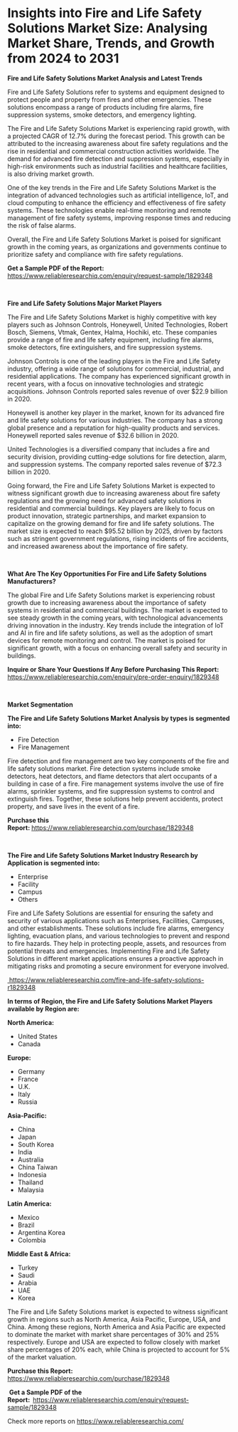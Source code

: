 <p><h1>Insights into Fire and Life Safety Solutions Market Size: Analysing Market Share, Trends, and Growth from 2024 to 2031</h1></p><p><strong>Fire and Life Safety Solutions Market Analysis and Latest Trends</strong></p>
<p><p>Fire and Life Safety Solutions refer to systems and equipment designed to protect people and property from fires and other emergencies. These solutions encompass a range of products including fire alarms, fire suppression systems, smoke detectors, and emergency lighting.</p><p>The Fire and Life Safety Solutions Market is experiencing rapid growth, with a projected CAGR of 12.7% during the forecast period. This growth can be attributed to the increasing awareness about fire safety regulations and the rise in residential and commercial construction activities worldwide. The demand for advanced fire detection and suppression systems, especially in high-risk environments such as industrial facilities and healthcare facilities, is also driving market growth.</p><p>One of the key trends in the Fire and Life Safety Solutions Market is the integration of advanced technologies such as artificial intelligence, IoT, and cloud computing to enhance the efficiency and effectiveness of fire safety systems. These technologies enable real-time monitoring and remote management of fire safety systems, improving response times and reducing the risk of false alarms.</p><p>Overall, the Fire and Life Safety Solutions Market is poised for significant growth in the coming years, as organizations and governments continue to prioritize safety and compliance with fire safety regulations.</p></p>
<p><strong>Get a Sample PDF of the Report:&nbsp;</strong> <a href="https://www.reliableresearchiq.com/enquiry/request-sample/1829348">https://www.reliableresearchiq.com/enquiry/request-sample/1829348</a></p>
<p>&nbsp;</p>
<p><strong>Fire and Life Safety Solutions Major Market Players</strong></p>
<p><p>The Fire and Life Safety Solutions Market is highly competitive with key players such as Johnson Controls, Honeywell, United Technologies, Robert Bosch, Siemens, Vtmak, Gentex, Halma, Hochiki, etc. These companies provide a range of fire and life safety equipment, including fire alarms, smoke detectors, fire extinguishers, and fire suppression systems.</p><p>Johnson Controls is one of the leading players in the Fire and Life Safety industry, offering a wide range of solutions for commercial, industrial, and residential applications. The company has experienced significant growth in recent years, with a focus on innovative technologies and strategic acquisitions. Johnson Controls reported sales revenue of over $22.9 billion in 2020.</p><p>Honeywell is another key player in the market, known for its advanced fire and life safety solutions for various industries. The company has a strong global presence and a reputation for high-quality products and services. Honeywell reported sales revenue of $32.6 billion in 2020.</p><p>United Technologies is a diversified company that includes a fire and security division, providing cutting-edge solutions for fire detection, alarm, and suppression systems. The company reported sales revenue of $72.3 billion in 2020.</p><p>Going forward, the Fire and Life Safety Solutions Market is expected to witness significant growth due to increasing awareness about fire safety regulations and the growing need for advanced safety solutions in residential and commercial buildings. Key players are likely to focus on product innovation, strategic partnerships, and market expansion to capitalize on the growing demand for fire and life safety solutions. The market size is expected to reach $95.52 billion by 2025, driven by factors such as stringent government regulations, rising incidents of fire accidents, and increased awareness about the importance of fire safety.</p></p>
<p>&nbsp;</p>
<p><strong>What Are The Key Opportunities For Fire and Life Safety Solutions Manufacturers?</strong></p>
<p><p>The global Fire and Life Safety Solutions market is experiencing robust growth due to increasing awareness about the importance of safety systems in residential and commercial buildings. The market is expected to see steady growth in the coming years, with technological advancements driving innovation in the industry. Key trends include the integration of IoT and AI in fire and life safety solutions, as well as the adoption of smart devices for remote monitoring and control. The market is poised for significant growth, with a focus on enhancing overall safety and security in buildings.</p></p>
<p><strong>Inquire or Share Your Questions If Any Before Purchasing This Report:</strong> <a href="https://www.reliableresearchiq.com/enquiry/pre-order-enquiry/1829348">https://www.reliableresearchiq.com/enquiry/pre-order-enquiry/1829348</a></p>
<p>&nbsp;</p>
<p><strong>Market Segmentation</strong></p>
<p><strong>The Fire and Life Safety Solutions Market Analysis by types is segmented into:</strong></p>
<p><ul><li>Fire Detection</li><li>Fire Management</li></ul></p>
<p><p>Fire detection and fire management are two key components of the fire and life safety solutions market. Fire detection systems include smoke detectors, heat detectors, and flame detectors that alert occupants of a building in case of a fire. Fire management systems involve the use of fire alarms, sprinkler systems, and fire suppression systems to control and extinguish fires. Together, these solutions help prevent accidents, protect property, and save lives in the event of a fire.</p></p>
<p><strong>Purchase this Report:&nbsp;</strong><a href="https://www.reliableresearchiq.com/purchase/1829348">https://www.reliableresearchiq.com/purchase/1829348</a></p>
<p>&nbsp;</p>
<p><strong>The Fire and Life Safety Solutions Market Industry Research by Application is segmented into:</strong></p>
<p><ul><li>Enterprise</li><li>Facility</li><li>Campus</li><li>Others</li></ul></p>
<p><p>Fire and Life Safety Solutions are essential for ensuring the safety and security of various applications such as Enterprises, Facilities, Campuses, and other establishments. These solutions include fire alarms, emergency lighting, evacuation plans, and various technologies to prevent and respond to fire hazards. They help in protecting people, assets, and resources from potential threats and emergencies. Implementing Fire and Life Safety Solutions in different market applications ensures a proactive approach in mitigating risks and promoting a secure environment for everyone involved.</p></p>
<p><a href="https://www.reliableresearchiq.com/fire-and-life-safety-solutions-r1829348">&nbsp;https://www.reliableresearchiq.com/fire-and-life-safety-solutions-r1829348</a></p>
<p><strong>In terms of Region, the Fire and Life Safety Solutions Market Players available by Region are:</strong></p>
<p>
    <p> <strong> North America: </strong>
        <ul>
            <li>United States</li>
            <li>Canada</li>
        </ul>
        </p> 
    <p> <strong> Europe: </strong>
        <ul>
            <li>Germany</li>
            <li>France</li>
            <li>U.K.</li>
            <li>Italy</li>
            <li>Russia</li>
        </ul>
        </p> 
    <p> <strong> Asia-Pacific: </strong>
        <ul>
            <li>China</li>
            <li>Japan</li>
            <li>South Korea</li>
            <li>India</li>
            <li>Australia</li>
            <li>China Taiwan</li>
            <li>Indonesia</li>
            <li>Thailand</li>
            <li>Malaysia</li>
        </ul>
        </p> 
    <p> <strong> Latin America: </strong>
        <ul>
            <li>Mexico</li>
            <li>Brazil</li>
            <li>Argentina Korea</li>
            <li>Colombia</li>
        </ul>
        </p> 
    <p> <strong> Middle East & Africa: </strong>
        <ul>
            <li>Turkey</li>
            <li>Saudi</li>
            <li>Arabia</li>
            <li>UAE</li>
            <li>Korea</li>
        </ul>
    </p>
    </p>
<p><p>The Fire and Life Safety Solutions market is expected to witness significant growth in regions such as North America, Asia Pacific, Europe, USA, and China. Among these regions, North America and Asia Pacific are expected to dominate the market with market share percentages of 30% and 25% respectively. Europe and USA are expected to follow closely with market share percentages of 20% each, while China is projected to account for 5% of the market valuation.</p></p>
<p><strong>Purchase this Report: </strong><a href="https://www.reliableresearchiq.com/purchase/1829348">https://www.reliableresearchiq.com/purchase/1829348</a></p>
<p>&nbsp;<strong>Get a Sample PDF of the Report:&nbsp;&nbsp;</strong><a href="https://www.reliableresearchiq.com/enquiry/request-sample/1829348">https://www.reliableresearchiq.com/enquiry/request-sample/1829348</a></p>
<p><strong></strong></p>
<p>Check more reports on <a href="https://www.reliableresearchiq.com/">https://www.reliableresearchiq.com/</a></p>